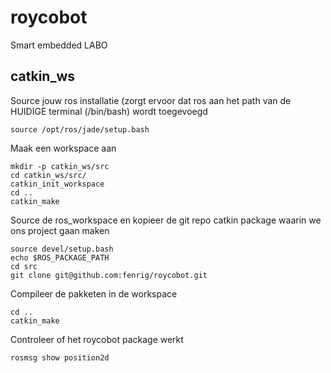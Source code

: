 # roycobot
Smart embedded LABO

## catkin_ws
Source jouw ros installatie (zorgt ervoor dat ros aan het path van de HUIDIGE terminal (/bin/bash) wordt toegevoegd
```{r, engine='bash', count_lines}
source /opt/ros/jade/setup.bash
```
Maak een workspace aan
```{r, engine='bash', count_lines}
mkdir -p catkin_ws/src
cd catkin_ws/src/
catkin_init_workspace
cd ..
catkin_make
```
Source de ros_workspace en kopieer de git repo catkin package waarin we ons project gaan maken
```{r, engine='bash', count_lines}
source devel/setup.bash
echo $ROS_PACKAGE_PATH
cd src
git clone git@github.com:fenrig/roycobot.git
```
Compileer de pakketen in de workspace
```{r, engine='bash', count_lines}
cd ..
catkin_make
```
Controleer of het roycobot package werkt
```{r, engine='bash', count_lines}
rosmsg show position2d
```
